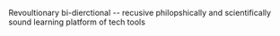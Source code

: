 Revoultionary bi-dierctional -- recusive philopshically and scientifically sound learning platform of tech tools 